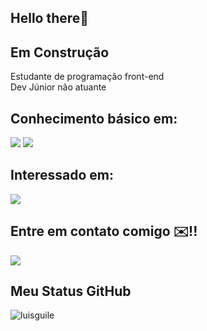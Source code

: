 ## Hello there👋


## Em Construção 

<p>
Estudante de programação front-end
<br/>
Dev Júnior não atuante
<br/>
</p>

## Conhecimento básico em:
<!-- tecnologias-->
<span>
<img src="https://img.icons8.com/color/96/000000/html-5--v1.png"/>

<img src="https://img.icons8.com/color/96/000000/css3.png"/>
</span>

## Interessado em:

<img src="https://img.icons8.com/ios/100/000000/react-native--v1.png"/>


## Entre em contato comigo ✉️!!
 <a href="mailto: guilerock.gl@gmail.com"> <img src="https://img.icons8.com/plasticine/100/000000/gmail.png"/>
 </a>
 

## Meu Status GitHub

<img src = "https://github-readme-stats.vercel.app/api?username=luisguile&show_icons=true" alt = "luisguile" /> 

